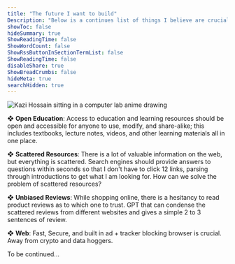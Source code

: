 ```yaml
---
title: "The future I want to build"
Description: "Below is a continues list of things I believe are crucial to build. "
showToc: false
hideSummary: true
ShowReadingTime: false
ShowWordCount: false
ShowRssButtonInSectionTermList: false
ShowReadingTime: false
disableShare: true
ShowBreadCrumbs: false
hideMeta: true
searchHidden: true
---
```


![Kazi Hossain sitting in a computer lab anime drawing](/pages/built.png)

❖ **Open Education**: Access to education and learning resources should be open and accessible for anyone to use, modify, and share-alike; this includes textbooks, lecture notes, videos, and other learning materials all in one place.

❖ **Scattered Resources**: There is a lot of valuable information on the web, but everything is scattered. Search engines should provide answers to questions within seconds so that I don't have to click 12 links, parsing through introductions to get what I am looking for. How can we solve the problem of scattered resources?

❖ **Unbiased Reviews**: While shopping online, there is a hesitancy to read product reviews as to which one to trust. GPT that can condense the scattered reviews from different websites and gives a simple 2 to 3 sentences of review. 

❖ **Web**: Fast, Secure, and built in ad + tracker blocking browser is crucial. Away from crypto and data hoggers. 



To be continued...
